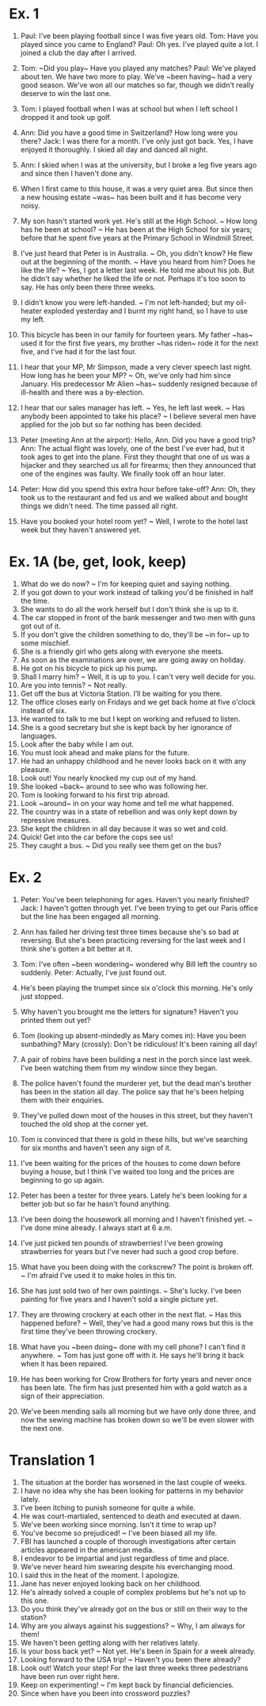# Ex. 1

1. Paul: I've been playing football since I was five years old.
   Tom: Have you played since you came to England?
   Paul: Oh yes. I've played quite a lot. I joined a club the day after I arrived.

2. Tom: ~Did you play~ Have you played any matches?
   Paul: We've played about ten. We have two more to play. We've ~been having~ had a very good season.
   We've won all our matches so far, though we didn't really deserve to win the last one.

3. Tom: I played football when I was at school but when I left school I dropped it and took up golf.

4. Ann: Did you have a good time in Switzerland? How long were you there?
   Jack: I was there for a month. I've only just got back. Yes, I have enjoyed it thoroughly. I skied all day
   and danced all night.

5. Ann: I skied when I was at the university, but I broke a leg five years ago and since then I haven't done any.

6. When I first came to this house, it was a very quiet area. But since then a new housing estate ~was~ has been built
   and it has become very noisy.

7. My son hasn't started work yet. He's still at the High School.
   ~ How long has he been at school?
   ~ He has been at the High School for six years; before that he spent five years at the Primary School
     in Windmill Street.

8. I've just heard that Peter is in Australia.
   ~ Oh, you didn't know? He flew out at the beginning of the month.
   ~ Have you heard from him? Does he like the life?
   ~ Yes, I got a letter last week. He told me about his job. But he didn't say whether he liked the life or not.
      Perhaps it's too soon to say. He has only been there three weeks.

9. I didn't know you were left-handed.
   ~ I'm not left-handed; but my oil-heater exploded yesterday and I burnt my right hand, so I have to use my left.

10. This bicycle has been in our family for fourteen years. My father ~has~ used it for the first five years,
    my brother ~has riden~ rode it for the next five, and I've had it for the last four.

11. I hear that your MP, Mr Simpson, made a very clever speech last night. How long has he been your MP?
    ~ Oh, we've only had him since January. His predecessor Mr Alien ~has~ suddenly resigned 
      because of ill-health and there was a by-election.

12. I hear that our sales manager has left.
    ~ Yes, he left last week.
    ~ Has anybody been appointed to take his place?
    ~ I believe several men have applied for the job but so far nothing has been decided.

13. Peter (meeting Ann at the airport): Hello, Ann. Did you have a good trip?
    Ann: The actual flight was lovely, one of the best I've ever had, but it took ages to get into the plane.
    First they thought that one of us was a hijacker and they searched us all for firearms;
    then they announced that one of the engines was faulty. We finally took off an hour later.

14. Peter: How did you spend this extra hour before take-off?
    Ann: Oh, they took us to the restaurant and fed us and we walked about and bought things we didn't need.
    The time passed all right.

15. Have you booked your hotel room yet?
    ~ Well, I wrote to the hotel last week but they haven't answered yet.

# Ex. 1A (be, get, look, keep)

1. What do we do now? ~ I'm for keeping quiet and saying nothing.
2. If you got down to your work instead of talking you'd be finished in half the time.
3. She wants to do all the work herself but I don't think she is up to it.
4. The car stopped in front of the bank messenger and two men with guns got out of it.
5. If you don't give the children something to do, they'll be ~in for~ up to some mischief.
6. She is a friendly girl who gets along with everyone she meets.
7. As soon as the examinations are over, we are going away on holiday.
8. He got on his bicycle to pick up his pump.
9. Shall I marry him? ~ Well, it is up to you. I can't very well decide for you.
10. Are you into tennis? ~ Not really.
11. Get off the bus at Victoria Station. I’ll be waiting for you there.
12. The office closes early on Fridays and we get back home at five o'clock instead of six.
13. He wanted to talk to me but I kept on working and refused to listen.
14. She is a good secretary but she is kept back by her ignorance of languages.
15. Look after the baby while I am out.
16. You must look ahead and make plans for the future.
17. He had an unhappy childhood and he never looks back on it with any pleasure.
18. Look out! You nearly knocked my cup out of my hand.
19. She looked ~back~ around to see who was following her.
20. Tom is looking forward to his first trip abroad.
21. Look ~around~ in on your way home and tell me what happened.
22. The country was in a state of rebellion and was only kept down by repressive measures.
23. She kept the children in all day because it was so wet and cold.
24. Quick! Get into the car before the cops see us!
25. They caught a bus. ~ Did you really see them get on the bus?

# Ex. 2

1. Peter: You've been telephoning for ages. Haven't you nearly finished?
   Jack: I haven't gotten through yet. I've been trying to get our Paris office but the line has been engaged all morning.

2. Ann has failed her driving test three times because she's so bad at reversing.
   But she's been practicing reversing for the last week and I think she's gotten a bit better at it.

3. Tom: I've often ~been wondering~ wondered why Bill left the country so suddenly.
   Peter: Actually, I've just found out.

4. He's been playing the trumpet since six o'clock this morning. He's only just stopped.

5. Why haven't you brought me the letters for signature? Haven't you printed them out yet?

6. Tom (looking up absent-mindedly as Mary comes in): Have you been sunbathing?
   Mary (crossly): Don't be ridiculous! It's been raining all day!

7. A pair of robins have been building a nest in the porch since last week.
   I've been watching them from my window since they began.

8. The police haven't found the murderer yet, but the dead man's brother has been in the station all day.
   The police say that he's been helping them with their enquiries.

9. They've pulled down most of the houses in this street, but they haven't touched the old shop at the corner yet.

10. Tom is convinced that there is gold in these hills, but we've searching for six months and haven't seen any sign of it.

11. I've been waiting for the prices of the houses to come down before buying a house,
    but I think I've waited too long and the prices are beginning to go up again.

12. Peter has been a tester for three years. Lately he's been looking for a better job but so far he hasn't found anything.

13. I've been doing the housework all morning and I haven't finished yet.
    ~ I've done mine already. I always start at 6 a.m.

14. I've just picked ten pounds of strawberries! I've been growing strawberries for years
    but I've never had such a good crop before.

15. What have you been doing with the corkscrew? The point is broken off.
    ~ I'm afraid I've used it to make holes in this tin.

16. She has just sold two of her own paintings.
    ~ She's lucky. I've been painting for five years and I haven't sold a single picture yet.

17. They are throwing crockery at each other in the next flat.
    ~ Has this happened before?
    ~ Well, they've had a good many rows but this is the first time they've been throwing crockery.

18. What have you ~been doing~ done with my cell phone? I can't find it anywhere.
    ~ Tom has just gone off with it. He says he'll bring it back when it has been repaired.

19. He has been working for Crow Brothers for forty years and never once has been late.
    The firm has just presented him with a gold watch as a sign of their appreciation.

20. We've been mending sails all morning but we have only done three,
    and now the sewing machine has broken down so we'll be even slower with the next one.

# Translation 1

1. The situation at the border has worsened in the last couple of weeks.
2. I have no idea why she has been looking for patterns in my behavior lately.
3. I've been itching to punish someone for quite a while.
4. He was court-martialed, sentenced to death and executed at dawn.
5. We've been working since morning. Isn't it time to wrap up?
6. You've become so prejudiced!
   ~ I've been biased all my life.
7. FBI has launched a couple of thorough investigations after certain articles appeared in the american media.
8. I endeavor to be impartial and just regardless of time and place.
9. We've never heard him swearing despite his everchanging mood.
10. I said this in the heat of the moment. I apologize.
11. Jane has never enjoyed looking back on her childhood.
12. He's already solved a couple of complex problems but he's not up to this one.
13. Do you think they've already got on the bus or still on their way to the station?
14. Why are you always against his suggestions?
    ~ Why, I am always for them!
15. We haven't been getting along with her relatives lately.
16. Is your boss back yet?
    ~ Not yet. He's been in Spain for a week already.
17. Looking forward to the USA trip!
    ~ Haven't you been there already?
18. Look out! Watch your step! For the last three weeks three pedestrians have been run over right here.
19. Keep on experimenting!
    ~ I'm kept back by financial deficiencies.
20. Since when have you been into crossword puzzles?
